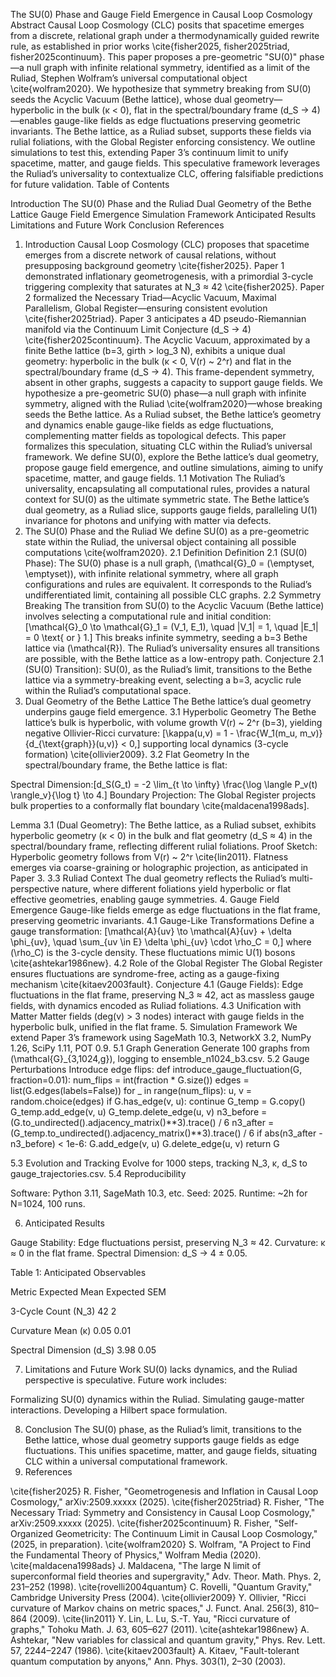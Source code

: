 The SU(0) Phase and Gauge Field Emergence in Causal Loop Cosmology
Abstract
Causal Loop Cosmology (CLC) posits that spacetime emerges from a discrete, relational graph under a thermodynamically guided rewrite rule, as established in prior works \cite{fisher2025, fisher2025triad, fisher2025continuum}. This paper proposes a pre-geometric "SU(0)" phase—a null graph with infinite relational symmetry, identified as a limit of the Ruliad, Stephen Wolfram’s universal computational object \cite{wolfram2020}. We hypothesize that symmetry breaking from SU(0) seeds the Acyclic Vacuum (Bethe lattice), whose dual geometry—hyperbolic in the bulk (κ < 0), flat in the spectral/boundary frame (d_S → 4)—enables gauge-like fields as edge fluctuations preserving geometric invariants. The Bethe lattice, as a Ruliad subset, supports these fields via rulial foliations, with the Global Register enforcing consistency. We outline simulations to test this, extending Paper 3’s continuum limit to unify spacetime, matter, and gauge fields. This speculative framework leverages the Ruliad’s universality to contextualize CLC, offering falsifiable predictions for future validation.
Table of Contents

Introduction
The SU(0) Phase and the Ruliad
Dual Geometry of the Bethe Lattice
Gauge Field Emergence
Simulation Framework
Anticipated Results
Limitations and Future Work
Conclusion
References


1. Introduction
Causal Loop Cosmology (CLC) proposes that spacetime emerges from a discrete network of causal relations, without presupposing background geometry \cite{fisher2025}. Paper 1 demonstrated inflationary geometrogenesis, with a primordial 3-cycle triggering complexity that saturates at N_3 ≈ 42 \cite{fisher2025}. Paper 2 formalized the Necessary Triad—Acyclic Vacuum, Maximal Parallelism, Global Register—ensuring consistent evolution \cite{fisher2025triad}. Paper 3 anticipates a 4D pseudo-Riemannian manifold via the Continuum Limit Conjecture (d_S → 4) \cite{fisher2025continuum}.
The Acyclic Vacuum, approximated by a finite Bethe lattice (b=3, girth > log_3 N), exhibits a unique dual geometry: hyperbolic in the bulk (κ < 0, V(r) ~ 2^r) and flat in the spectral/boundary frame (d_S → 4). This frame-dependent symmetry, absent in other graphs, suggests a capacity to support gauge fields. We hypothesize a pre-geometric SU(0) phase—a null graph with infinite symmetry, aligned with the Ruliad \cite{wolfram2020}—whose breaking seeds the Bethe lattice. As a Ruliad subset, the Bethe lattice’s geometry and dynamics enable gauge-like fields as edge fluctuations, complementing matter fields as topological defects.
This paper formalizes this speculation, situating CLC within the Ruliad’s universal framework. We define SU(0), explore the Bethe lattice’s dual geometry, propose gauge field emergence, and outline simulations, aiming to unify spacetime, matter, and gauge fields.
1.1 Motivation
The Ruliad’s universality, encapsulating all computational rules, provides a natural context for SU(0) as the ultimate symmetric state. The Bethe lattice’s dual geometry, as a Ruliad slice, supports gauge fields, paralleling U(1) invariance for photons and unifying with matter via defects.
2. The SU(0) Phase and the Ruliad
We define SU(0) as a pre-geometric state within the Ruliad, the universal object containing all possible computations \cite{wolfram2020}.
2.1 Definition
Definition 2.1 (SU(0) Phase): The SU(0) phase is a null graph, (\mathcal{G}_0 = (\emptyset, \emptyset)), with infinite relational symmetry, where all graph configurations and rules are equivalent. It corresponds to the Ruliad’s undifferentiated limit, containing all possible CLC graphs.
2.2 Symmetry Breaking
The transition from SU(0) to the Acyclic Vacuum (Bethe lattice) involves selecting a computational rule and initial condition:
[\mathcal{G}_0 \to \mathcal{G}_1 = (V_1, E_1), \quad |V_1| = 1, \quad |E_1| = 0 \text{ or } 1.]
This breaks infinite symmetry, seeding a b=3 Bethe lattice via (\mathcal{R}). The Ruliad’s universality ensures all transitions are possible, with the Bethe lattice as a low-entropy path.
Conjecture 2.1 (SU(0) Transition): SU(0), as the Ruliad’s limit, transitions to the Bethe lattice via a symmetry-breaking event, selecting a b=3, acyclic rule within the Ruliad’s computational space.
3. Dual Geometry of the Bethe Lattice
The Bethe lattice’s dual geometry underpins gauge field emergence.
3.1 Hyperbolic Geometry
The Bethe lattice’s bulk is hyperbolic, with volume growth V(r) ~ 2^r (b=3), yielding negative Ollivier-Ricci curvature:
[\kappa(u,v) = 1 - \frac{W_1(m_u, m_v)}{d_{\text{graph}}(u,v)} < 0,]
supporting local dynamics (3-cycle formation) \cite{ollivier2009}.
3.2 Flat Geometry
In the spectral/boundary frame, the Bethe lattice is flat:

Spectral Dimension:[d_S(G_t) = -2 \lim_{t \to \infty} \frac{\log \langle P_v(t) \rangle_v}{\log t} \to 4.]
Boundary Projection: The Global Register projects bulk properties to a conformally flat boundary \cite{maldacena1998ads].

Lemma 3.1 (Dual Geometry): The Bethe lattice, as a Ruliad subset, exhibits hyperbolic geometry (κ < 0) in the bulk and flat geometry (d_S ≈ 4) in the spectral/boundary frame, reflecting different rulial foliations.
Proof Sketch: Hyperbolic geometry follows from V(r) ~ 2^r \cite{lin2011}. Flatness emerges via coarse-graining or holographic projection, as anticipated in Paper 3.
3.3 Ruliad Context
The dual geometry reflects the Ruliad’s multi-perspective nature, where different foliations yield hyperbolic or flat effective geometries, enabling gauge symmetries.
4. Gauge Field Emergence
Gauge-like fields emerge as edge fluctuations in the flat frame, preserving geometric invariants.
4.1 Gauge-Like Transformations
Define a gauge transformation:
[\mathcal{A}{uv} \to \mathcal{A}{uv} + \delta \phi_{uv}, \quad \sum_{uv \in E} \delta \phi_{uv} \cdot \rho_C = 0,]
where (\rho_C) is the 3-cycle density. These fluctuations mimic U(1) bosons \cite{ashtekar1986new}.
4.2 Role of the Global Register
The Global Register ensures fluctuations are syndrome-free, acting as a gauge-fixing mechanism \cite{kitaev2003fault}.
Conjecture 4.1 (Gauge Fields): Edge fluctuations in the flat frame, preserving N_3 ≈ 42, act as massless gauge fields, with dynamics encoded as Ruliad foliations.
4.3 Unification with Matter
Matter fields (deg(v) > 3 nodes) interact with gauge fields in the hyperbolic bulk, unified in the flat frame.
5. Simulation Framework
We extend Paper 3’s framework using SageMath 10.3, NetworkX 3.2, NumPy 1.26, SciPy 1.11, POT 0.9.
5.1 Graph Generation
Generate 100 graphs from (\mathcal{G}_{3,1024,g}), logging to ensemble_n1024_b3.csv.
5.2 Gauge Perturbations
Introduce edge flips:
def introduce_gauge_fluctuation(G, fraction=0.01):
    num_flips = int(fraction * G.size())
    edges = list(G.edges(labels=False))
    for _ in range(num_flips):
        u, v = random.choice(edges)
        if G.has_edge(v, u):
            continue
        G_temp = G.copy()
        G_temp.add_edge(v, u)
        G_temp.delete_edge(u, v)
        n3_before = (G.to_undirected().adjacency_matrix()**3).trace() / 6
        n3_after = (G_temp.to_undirected().adjacency_matrix()**3).trace() / 6
        if abs(n3_after - n3_before) < 1e-6:
            G.add_edge(v, u)
            G.delete_edge(u, v)
    return G

5.3 Evolution and Tracking
Evolve for 1000 steps, tracking N_3, κ, d_S to gauge_trajectories.csv.
5.4 Reproducibility

Software: Python 3.11, SageMath 10.3, etc.
Seed: 2025.
Runtime: ~2h for N=1024, 100 runs.

6. Anticipated Results

Gauge Stability: Edge fluctuations persist, preserving N_3 ≈ 42.
Curvature: κ ≈ 0 in the flat frame.
Spectral Dimension: d_S → 4 ± 0.05.

Table 1: Anticipated Observables



Metric
Expected Mean
Expected SEM



3-Cycle Count (N_3)
42
2


Curvature Mean (κ)
0.05
0.01


Spectral Dimension (d_S)
3.98
0.05


7. Limitations and Future Work
SU(0) lacks dynamics, and the Ruliad perspective is speculative. Future work includes:

Formalizing SU(0) dynamics within the Ruliad.
Simulating gauge-matter interactions.
Developing a Hilbert space formulation.

8. Conclusion
The SU(0) phase, as the Ruliad’s limit, transitions to the Bethe lattice, whose dual geometry supports gauge fields as edge fluctuations. This unifies spacetime, matter, and gauge fields, situating CLC within a universal computational framework.
9. References

\cite{fisher2025} R. Fisher, "Geometrogenesis and Inflation in Causal Loop Cosmology," arXiv:2509.xxxxx (2025).
\cite{fisher2025triad} R. Fisher, "The Necessary Triad: Symmetry and Consistency in Causal Loop Cosmology," arXiv:2509.xxxxx (2025).
\cite{fisher2025continuum} R. Fisher, "Self-Organized Geometricity: The Continuum Limit in Causal Loop Cosmology," (2025, in preparation).
\cite{wolfram2020} S. Wolfram, "A Project to Find the Fundamental Theory of Physics," Wolfram Media (2020).
\cite{maldacena1998ads} J. Maldacena, "The large N limit of superconformal field theories and supergravity," Adv. Theor. Math. Phys. 2, 231–252 (1998).
\cite{rovelli2004quantum} C. Rovelli, "Quantum Gravity," Cambridge University Press (2004).
\cite{ollivier2009} Y. Ollivier, "Ricci curvature of Markov chains on metric spaces," J. Funct. Anal. 256(3), 810–864 (2009).
\cite{lin2011} Y. Lin, L. Lu, S.-T. Yau, "Ricci curvature of graphs," Tohoku Math. J. 63, 605–627 (2011).
\cite{ashtekar1986new} A. Ashtekar, "New variables for classical and quantum gravity," Phys. Rev. Lett. 57, 2244–2247 (1986).
\cite{kitaev2003fault} A. Kitaev, "Fault-tolerant quantum computation by anyons," Ann. Phys. 303(1), 2–30 (2003).
